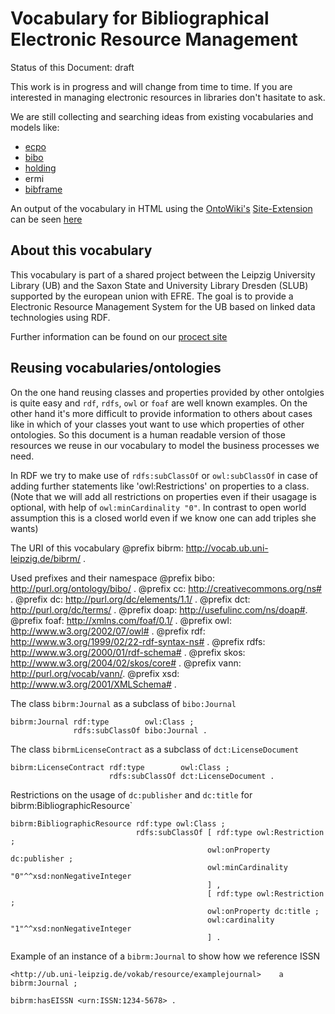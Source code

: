 Vocabulary for Bibliographical Electronic Resource Management
=============================================================

Status of this Document: draft

This work is in progress and will change from time to time. If you are interested in managing electronic resources in libraries don't hasitate to ask.

We are still collecting and searching ideas from existing vocabularies and models like:
* [ecpo](https://github.com/cKlee/ecpo)
* [bibo](http://bibliontology.com/)
* [holding](https://github.com/dini-ag-kim/holding-ontology)
* ermi
* [bibframe](http://bibframe.org/)  

An output of the vocabulary in HTML using the [OntoWiki's](http://ontowiki.net) [Site-Extension](https://github.com/AKSW/site.ontowiki/) can be seen [here](http://vocab.ub.uni-leipzig.de/bibrm/.html)

About this vocabulary
---------------------

This vocabulary is part of a shared project between the Leipzig University Library (UB) and the Saxon State and University Library Dresden (SLUB) supported by the european union with EFRE. The goal is to provide a Electronic Resource Management System for the UB based on linked data technologies using RDF.

Further information can be found on our [procect
site](http://aksw.org/Projects/)

Reusing vocabularies/ontologies
------------------------------

On the one hand reusing classes and properties provided by other ontolgies is quite easy and `rdf`, `rdfs`, `owl` or `foaf` are well known examples. On the other hand it's more difficult to provide  information to others about cases like in which of your classes yout want to use which properties of other ontologies.
So this document is a human readable version of those resources we reuse in our vocabulary to model the business processes we need.

In RDF we try to make use of `rdfs:subClassOf` or `owl:subClassOf` in case of adding further statements like 'owl:Restrictions' on properties to a class. (Note that we will add all restrictions on properties even if their usagage is optional, with help of `owl:minCardinality "0"`. In contrast to open world assumption this is a closed world even if we know one can add triples she wants)

The URI of this vocabulary
    @prefix bibrm:  <http://vocab.ub.uni-leipzig.de/bibrm/> .

Used prefixes and their namespace
    @prefix bibo:   <http://purl.org/ontology/bibo/> .
    @prefix cc:     <http://creativecommons.org/ns#> .
    @prefix dc:     <http://purl.org/dc/elements/1.1/> .
    @prefix dct:    <http://purl.org/dc/terms/> .
    @prefix doap:   <http://usefulinc.com/ns/doap#>.
    @prefix foaf:   <http://xmlns.com/foaf/0.1/> .
    @prefix owl:    <http://www.w3.org/2002/07/owl#> .
    @prefix rdf:    <http://www.w3.org/1999/02/22-rdf-syntax-ns#> .
    @prefix rdfs:   <http://www.w3.org/2000/01/rdf-schema#> .
    @prefix skos:   <http://www.w3.org/2004/02/skos/core#> .
    @prefix vann:   <http://purl.org/vocab/vann/>.
    @prefix xsd:    <http://www.w3.org/2001/XMLSchema#> .

The class `bibrm:Journal` as a subclass of `bibo:Journal`

    bibrm:Journal rdf:type        owl:Class ;
                  rdfs:subClassOf bibo:Journal .

The class `bibrmLicenseContract` as a subclass of `dct:LicenseDocument`

    bibrm:LicenseContract rdf:type        owl:Class ;
                          rdfs:subClassOf dct:LicenseDocument .

Restrictions on the usage of `dc:publisher` and `dc:title` for bibrm:BibliographicResource`

    bibrm:BibliographicResource rdf:type owl:Class ;
                                rdfs:subClassOf [ rdf:type owl:Restriction ;
                                                owl:onProperty dc:publisher ;
                                                owl:minCardinality "0"^^xsd:nonNegativeInteger
                                                ] ,
                                                [ rdf:type owl:Restriction ;
                                                owl:onProperty dc:title ;
                                                owl:cardinality "1"^^xsd:nonNegativeInteger
                                                ] .

Example of an instance of a `bibrm:Journal` to show how we reference ISSN 

    <http://ub.uni-leipzig.de/vokab/resource/examplejournal>    a bibrm:Journal ;
                                                                bibrm:hasEISSN <urn:ISSN:1234-5678> .

